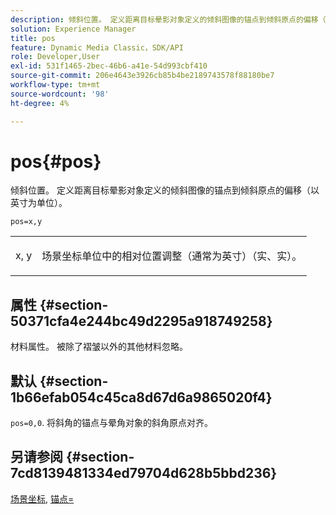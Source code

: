 ```yaml
---
description: 倾斜位置。 定义距离目标晕影对象定义的倾斜图像的锚点到倾斜原点的偏移（以英寸为单位）。
solution: Experience Manager
title: pos
feature: Dynamic Media Classic，SDK/API
role: Developer,User
exl-id: 531f1465-2bec-46b6-a41e-54d993cbf410
source-git-commit: 206e4643e3926cb85b4be2189743578f88180be7
workflow-type: tm+mt
source-wordcount: '98'
ht-degree: 4%

---
```


# pos{#pos}

倾斜位置。 定义距离目标晕影对象定义的倾斜图像的锚点到倾斜原点的偏移（以英寸为单位）。

`pos=x,y`

<table id="simpletable_DB3B64EFB67A47AD843812324ABFAE45"> 
 <tr class="strow"> 
  <td class="stentry"> <p><span class="varname"> x</span>,<span class="varname"> y</span> </p></td> 
  <td class="stentry"> <p>场景坐标单位中的相对位置调整（通常为英寸）（实、实）。 </p></td> 
 </tr> 
</table>

## 属性 {#section-50371cfa4e244bc49d2295a918749258}

材料属性。 被除了褶皱以外的其他材料忽略。

## 默认 {#section-1b66efab054c45ca8d67d6a9865020f4}

`pos=0,0`. 将斜角的锚点与晕角对象的斜角原点对齐。

## 另请参阅 {#section-7cd8139481334ed79704d628b5bbd236}

[场景坐标](../../../../../ir-api/http-protocol/image-rendering-api-ref/c-ir-http-protocol-ref/c-ir-http-protocol-syntax-and-features/c-ir-vignettes/c-ir-scene-coordinates.md#concept-528507024fa640b19a2631357febf7f1), [锚点=](../../../../../ir-api/http-protocol/image-rendering-api-ref/c-ir-http-protocol-ref/c-ir-http-protocol-command-reference/r-ir-http-anchor.md#reference-d53923d785c9442997dc7f2199524c26)

